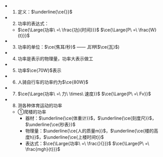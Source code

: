 -
  1. 定义：$\underline{\ce{}}$
-
  2. 功率的表达式：
	- $\ce{\Large{功率\ =\ \frac{功}{时间}}}$
	  $\ce{\Large{P\ =\ \frac{W}{t}}}$
-
  3. 功率的单位：$\ce{焦耳/秒}$ —— $瓦特$($\ce{瓦}$)
-
  4. 功率是表示的物理量，功率大表示做工
-
  5. 功率$\ce{70W}$表示
-
  6. 人骑自行车的功率约为$\ce{80W}$
-
  7. $\ce{\Large{功率\ =\ 力\ \times\ 速度}}$
  $\ce{\Large{P\ =\ Fv}}$
-
  8. 测各种体育运动的功率
	- ①爬楼的功率
		- 器材：$\underline{\ce{体重计}}$，$\underline{\ce{刻度尺}}$，$\underline{\ce{秒表}}$
		- 物理量：$\underline{\ce{人的质量m}}$，$\underline{\ce{楼的高度h}}$，$\underline{\ce{上楼时间t}}$
		- 表达式：$\ce{\Large{功率\ =\ \frac{}{}}}$
		  $\ce{\Large{P\ =\ \frac{mgh}{t}}}$